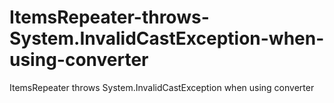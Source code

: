 # ItemsRepeater-throws-System.InvalidCastException-when-using-converter
ItemsRepeater throws System.InvalidCastException when using converter
